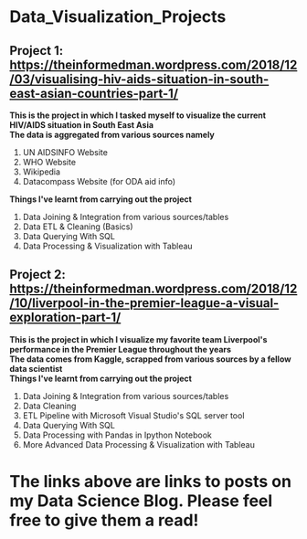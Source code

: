 # Data_Visualization_Projects

## Project 1: https://theinformedman.wordpress.com/2018/12/03/visualising-hiv-aids-situation-in-south-east-asian-countries-part-1/
  **This is the project in which I tasked myself to visualize the current HIV/AIDS situation in South East Asia**  
  **The data is aggregated from various sources namely**
  1. UN AIDSINFO Website
  2. WHO Website
  3. Wikipedia
  4. Datacompass Website (for ODA aid info)
  
  **Things I've learnt from carrying out the project**
  1. Data Joining & Integration from various sources/tables
  2. Data ETL & Cleaning (Basics)
  3. Data Querying With SQL
  4. Data Processing & Visualization with Tableau
  
  
## Project 2: https://theinformedman.wordpress.com/2018/12/10/liverpool-in-the-premier-league-a-visual-exploration-part-1/
  **This is the project in which I visualize my favorite team Liverpool's performance in the Premier League throughout the years**  
  **The data comes from Kaggle, scrapped from various sources by a fellow data scientist**  
  **Things I've learnt from carrying out the project**
  1. Data Joining & Integration from various sources/tables
  2. Data Cleaning 
  3. ETL Pipeline with Microsoft Visual Studio's SQL server tool
  4. Data Querying With SQL
  5. Data Processing with Pandas in Ipython Notebook
  6. More Advanced Data Processing & Visualization with Tableau
  
  
# The links above are links to posts on my Data Science Blog. Please feel free to give them a read!
